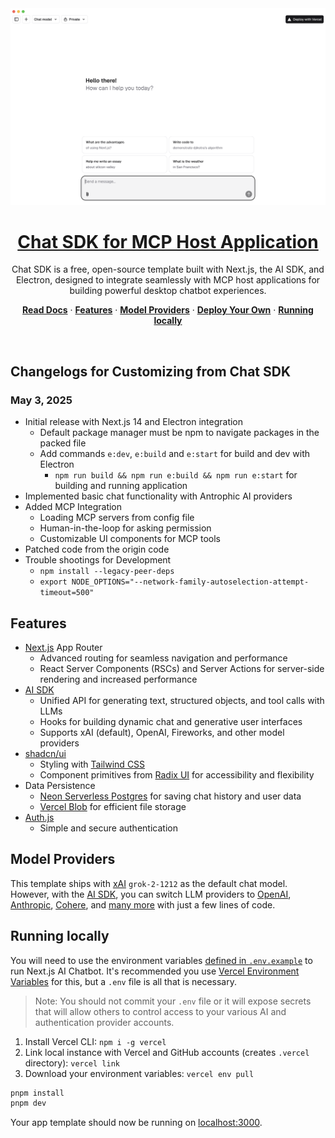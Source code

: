 <a href="https://chat.vercel.ai/">
  <img alt="Next.js 14 and Electron, MCP ready AI Chatbot." src="public/images/chatbot.png">
  <h1 align="center">Chat SDK for MCP Host Application</h1>
</a>

<p align="center">
    Chat SDK is a free, open-source template built with Next.js, the AI SDK, and Electron, designed to integrate seamlessly with MCP host applications for building powerful desktop chatbot experiences.
</p>

<p align="center">
  <a href="https://chat-sdk.dev"><strong>Read Docs</strong></a> ·
  <a href="#features"><strong>Features</strong></a> ·
  <a href="#model-providers"><strong>Model Providers</strong></a> ·
  <a href="#deploy-your-own"><strong>Deploy Your Own</strong></a> ·
  <a href="#running-locally"><strong>Running locally</strong></a>
</p>
<br/>

## Changelogs for Customizing from Chat SDK

### May 3, 2025

- Initial release with Next.js 14 and Electron integration
  - Default package manager must be npm to navigate packages in the packed file
  - Add commands `e:dev`, `e:build` and `e:start` for build and dev with Electron
    - `npm run build && npm run e:build && npm run e:start` for building and running application
- Implemented basic chat functionality with Antrophic AI providers
- Added MCP Integration
  - Loading MCP servers from config file
  - Human-in-the-loop for asking permission
  - Customizable UI components for MCP tools
- Patched code from the origin code
- Trouble shootings for Development
  - `npm install --legacy-peer-deps`
  - `export NODE_OPTIONS="--network-family-autoselection-attempt-timeout=500"`

## Features

- [Next.js](https://nextjs.org) App Router
  - Advanced routing for seamless navigation and performance
  - React Server Components (RSCs) and Server Actions for server-side rendering and increased performance
- [AI SDK](https://sdk.vercel.ai/docs)
  - Unified API for generating text, structured objects, and tool calls with LLMs
  - Hooks for building dynamic chat and generative user interfaces
  - Supports xAI (default), OpenAI, Fireworks, and other model providers
- [shadcn/ui](https://ui.shadcn.com)
  - Styling with [Tailwind CSS](https://tailwindcss.com)
  - Component primitives from [Radix UI](https://radix-ui.com) for accessibility and flexibility
- Data Persistence
  - [Neon Serverless Postgres](https://vercel.com/marketplace/neon) for saving chat history and user data
  - [Vercel Blob](https://vercel.com/storage/blob) for efficient file storage
- [Auth.js](https://authjs.dev)
  - Simple and secure authentication

## Model Providers

This template ships with [xAI](https://x.ai) `grok-2-1212` as the default chat model. However, with the [AI SDK](https://sdk.vercel.ai/docs), you can switch LLM providers to [OpenAI](https://openai.com), [Anthropic](https://anthropic.com), [Cohere](https://cohere.com/), and [many more](https://sdk.vercel.ai/providers/ai-sdk-providers) with just a few lines of code.

## Running locally

You will need to use the environment variables [defined in `.env.example`](.env.example) to run Next.js AI Chatbot. It's recommended you use [Vercel Environment Variables](https://vercel.com/docs/projects/environment-variables) for this, but a `.env` file is all that is necessary.

> Note: You should not commit your `.env` file or it will expose secrets that will allow others to control access to your various AI and authentication provider accounts.

1. Install Vercel CLI: `npm i -g vercel`
2. Link local instance with Vercel and GitHub accounts (creates `.vercel` directory): `vercel link`
3. Download your environment variables: `vercel env pull`

```bash
pnpm install
pnpm dev
```

Your app template should now be running on [localhost:3000](http://localhost:3000).
